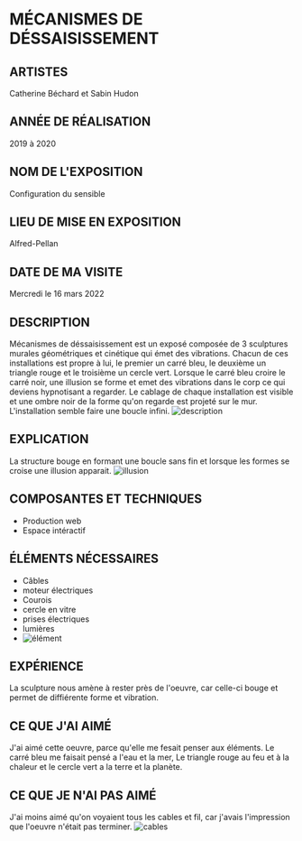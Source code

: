 # MÉCANISMES DE DÉSSAISISSEMENT
## ARTISTES 
Catherine Béchard et Sabin Hudon
## ANNÉE DE RÉALISATION
2019 à 2020
## NOM DE L'EXPOSITION  
Configuration du sensible 
## LIEU DE MISE EN EXPOSITION 
Alfred-Pellan 
## DATE DE MA VISITE  
Mercredi le 16 mars 2022
## DESCRIPTION 
Mécanismes de déssaisissement est un exposé composée de 3 sculptures murales géométriques et cinétique qui émet des vibrations. Chacun de ces installations est propre à lui, le premier un carré bleu, le deuxième un triangle rouge et le troisième un cercle vert. Lorsque le carré bleu croire le carré noir, une illusion se forme et emet des vibrations dans le corp ce qui deviens hypnotisant a regarder. Le cablage de chaque installation est visible et une ombre noir de la forme qu'on regarde est projeté sur le mur. L'installation semble faire une boucle infini.
![description](medias/photos/IMG_2451.jpg)
## EXPLICATION 
La structure bouge en formant une boucle sans fin et lorsque les formes se croise une illusion apparait.
![illusion](medias/photos/IMG_2443.jpg)
## COMPOSANTES ET TECHNIQUES 
- Production web 
- Espace intéractif   
## ÉLÉMENTS NÉCESSAIRES 
- Câbles 
- moteur électriques
- Courois
- cercle en vitre
- prises électriques  
- lumières
- ![élément](medias/photos/IMG_2446.jpg)
## EXPÉRIENCE  
La sculpture nous amène à rester près de l'oeuvre, car celle-ci bouge et permet de diffiérente forme et vibration.  
## CE QUE J'AI AIMÉ 
J'ai aimé cette oeuvre, parce qu'elle me fesait penser aux éléments. Le carré bleu me faisait pensé a l'eau et la mer, Le triangle rouge au feu et à la chaleur et le cercle vert a la terre et la planète. 
## CE QUE JE N'AI PAS AIMÉ 
J'ai moins aimé qu'on voyaient tous les cables et fil, car j'avais l'impression que l'oeuvre n'était pas terminer.
![cables](medias/photos/IMG_2444.jpg)



